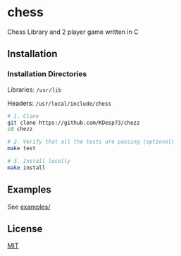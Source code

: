 # chess

Chess Library and 2 player game written in C 

## Installation

### Installation Directories

Libraries: `/usr/lib`

Headers: `/usr/local/include/chess`

```bash
# 1. Clone
git clone https://github.com/KDesp73/chezz
cd chezz

# 2. Verify that all the tests are passing (optional)
make test

# 3. Install locally
make install
```

## Examples

See [examples/]()

## License

[MIT](./LICENSE)
